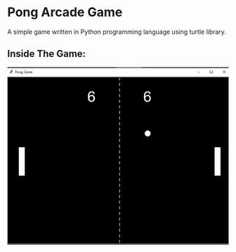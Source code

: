 # Pong Arcade Game

A simple game written in Python programming language using turtle library.

## Inside The Game:

![plot](./Capture.PNG)

